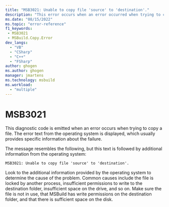 ```yaml
---
title: "MSB3021: Unable to copy file 'source' to 'destination'."
description: "This error occurs when an error occurred when trying to copy a file."
ms.date: "08/15/2022"
ms.topic: "error-reference"
f1_keywords:
 - MSB3021
 - MSBuild.Copy.Error
dev_langs:
  - "VB"
  - "CSharp"
  - "C++"
  - "FSharp"
author: ghogen
ms.author: ghogen
manager: jmartens
ms.technology: msbuild
ms.workload:
  - "multiple"
---
```

# MSB3021

This diagnostic code is emitted when an error occurs when trying to copy a file. The error text from the operating system is displayed, which usually provides specific information about the failure.

The message resembles the following, but this text is followed by additional information from the operating system:

```output
MSB3021: Unable to copy file 'source' to 'destination'.
```

Look to the additional information provided by the operating system to determine the cause of the problem. Common causes include the file is locked by another process, insufficient permissions to write to the destination folder, insufficient space on the drive, and so on. Make sure the file is not in use, that MSBuild has write permissions on the destination folder, and that there is sufficient space on the disk.
